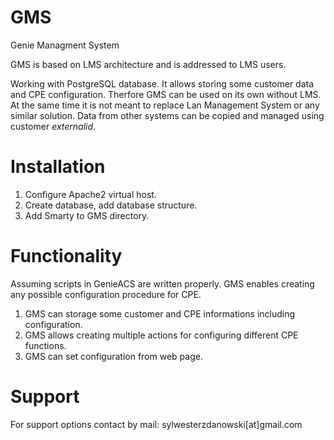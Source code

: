 # GMS
Genie Managment System

GMS is based on LMS architecture and is addressed to LMS users.

Working with PostgreSQL database. It allows storing some customer data and CPE configuration.
Therfore GMS can be used on its own without LMS. At the same time it is not meant to replace Lan Management System or any similar solution.
Data from other systems can be copied and managed using customer _externalid_.

# Installation
1. Configure Apache2 virtual host.
2. Create database, add database structure.
3. Add Smarty to GMS directory.

# Functionality

Assuming scripts in GenieACS are written properly. GMS enables creating any possible configuration procedure for CPE.

1. GMS can storage some customer and CPE informations including configuration.
2. GMS allows creating multiple actions for configuring different CPE functions.
3. GMS can set configuration from web page.

# Support

For support options contact by mail: sylwesterzdanowski[at]gmail.com
